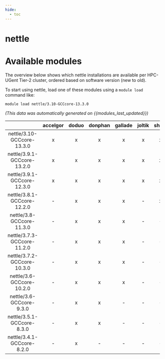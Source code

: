 ```yaml
---
hide:
  - toc
---
```


nettle
======

# Available modules


The overview below shows which nettle installations are available per HPC-UGent Tier-2 cluster, ordered based on software version (new to old).

To start using nettle, load one of these modules using a `module load` command like:

```shell
module load nettle/3.10-GCCcore-13.3.0
```

*(This data was automatically generated on {{modules_last_updated}})*  

| |accelgor|doduo|donphan|gallade|joltik|shinx|
| :---: | :---: | :---: | :---: | :---: | :---: | :---: |
|nettle/3.10-GCCcore-13.3.0|x|x|x|x|x|x|
|nettle/3.9.1-GCCcore-13.2.0|x|x|x|x|x|x|
|nettle/3.9.1-GCCcore-12.3.0|x|x|x|x|x|x|
|nettle/3.8.1-GCCcore-12.2.0|-|x|x|x|-|x|
|nettle/3.8-GCCcore-11.3.0|-|x|x|x|-|-|
|nettle/3.7.3-GCCcore-11.2.0|-|x|x|x|-|-|
|nettle/3.7.2-GCCcore-10.3.0|-|x|x|x|-|-|
|nettle/3.6-GCCcore-10.2.0|-|x|x|x|-|-|
|nettle/3.6-GCCcore-9.3.0|-|x|x|-|-|-|
|nettle/3.5.1-GCCcore-8.3.0|-|x|x|-|-|-|
|nettle/3.4.1-GCCcore-8.2.0|-|x|-|-|-|-|
